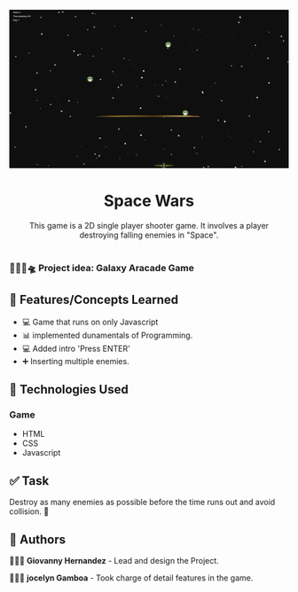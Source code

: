 <p align="center">
    <img width="800" src="./images/Space Wars.png">
</p>

<h1 align="center">Space Wars</h1>

<div align="center">
This game is a 2D single player shooter game. It involves a player destroying falling enemies in "Space".</br></br>
</div>

### 👩🏼‍🚀🛸 Project idea: Galaxy Aracade Game
## 🌟 Features/Concepts Learned

- 💻 Game that runs on only Javascript
- 📊 implemented dunamentals of Programming.
- 💻 Added intro 'Press ENTER'
- ➕ Inserting multiple enemies.


## 📂 Technologies Used

### Game

- HTML
- CSS
- Javascript

## ✅ Task

Destroy as many enemies as possible before the time runs out and avoid collision. 💫

## 📌 Authors

🧑🏽‍💻 **Giovanny Hernandez** - Lead and design the Project.

🧑🏽‍💻 **jocelyn Gamboa** - Took charge of detail features in the game. 

